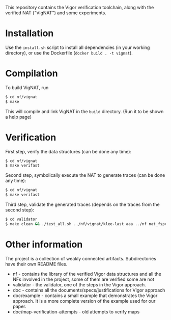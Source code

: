 This repository contains the Vigor verification toolchain, along with the verified NAT ("VigNAT") and some experiments.


# Installation

Use the `install.sh` script to install all dependencies (in your working directory), or use the Dockerfile (`docker build . -t vignat`).


# Compilation

To build VigNAT, run

```bash
$ cd nf/vignat
$ make
```

This will compile and link VigNAT in the `build` directory. (Run it to be shown a help page)


# Verification

First step, verify the data structures (can be done any time):

```bash
$ cd nf/vignat
$ make verifast
```

Second step, symbolically execute the NAT to generate traces (can be done any time):

```bash
$ cd nf/vignat
$ make verifast
```

Third step, validate the generated traces (depends on the traces from the second step):

```bash
$ cd validator
$ make clean && ./test_all.sh ../nf/vignat/klee-last aaa ../nf nat_fspec.cmo
```


# Other information

The project is a collection of weakly connected artifacts. Subdirectories have their own README files.

* nf - contains the library of the verified Vigor data structures and all the NFs involved in the project, some of them are verified some are not
* validator - the validator, one of the steps in the Vigor approach.
* doc - contains all the documents/specs/justifications for Vigor approach
* doc/example - contains a small example that demonstrates the Vigor approach. It is a more complete version of the example used for our paper.
* doc/map-verification-attempts - old attempts to verify maps
